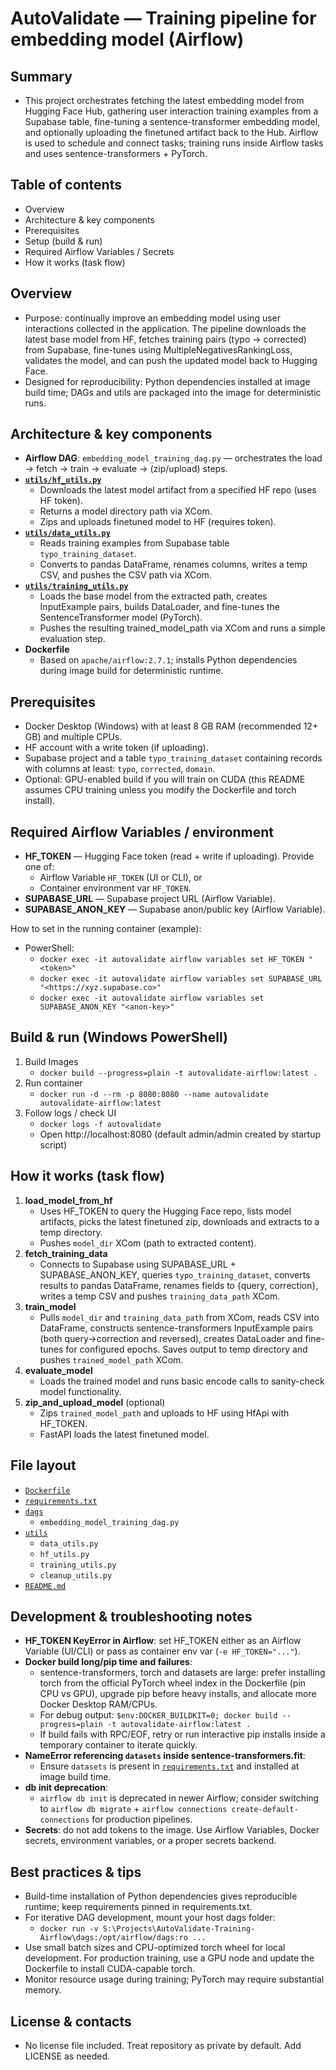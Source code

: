 # AutoValidate — Training pipeline for embedding model (Airflow)

## Summary
- This project orchestrates fetching the latest embedding model from Hugging Face Hub, gathering user interaction training examples from a Supabase table, fine-tuning a sentence-transformer embedding model, and optionally uploading the finetuned artifact back to the Hub. Airflow is used to schedule and connect tasks; training runs inside Airflow tasks and uses sentence-transformers + PyTorch.

## Table of contents
- Overview
- Architecture & key components
- Prerequisites
- Setup (build & run)
- Required Airflow Variables / Secrets
- How it works (task flow)

## Overview
- Purpose: continually improve an embedding model using user interactions collected in the application. The pipeline downloads the latest base model from HF, fetches training pairs (typo → corrected) from Supabase, fine-tunes using MultipleNegativesRankingLoss, validates the model, and can push the updated model back to Hugging Face.
- Designed for reproducibility: Python dependencies installed at image build time; DAGs and utils are packaged into the image for deterministic runs.

## Architecture & key components
- **Airflow DAG**: `embedding_model_training_dag.py` — orchestrates the load → fetch → train → evaluate → (zip/upload) steps.
- **[`utils/hf_utils.py`](utils/hf_utils.py )**
  - Downloads the latest model artifact from a specified HF repo (uses HF token).
  - Returns a model directory path via XCom.
  - Zips and uploads finetuned model to HF (requires token).
- **[`utils/data_utils.py`](utils/data_utils.py )**
  - Reads training examples from Supabase table `typo_training_dataset`.
  - Converts to pandas DataFrame, renames columns, writes a temp CSV, and pushes the CSV path via XCom.
- **[`utils/training_utils.py`](utils/training_utils.py )**
  - Loads the base model from the extracted path, creates InputExample pairs, builds DataLoader, and fine-tunes the SentenceTransformer model (PyTorch).
  - Pushes the resulting trained_model_path via XCom and runs a simple evaluation step.
- **Dockerfile**
  - Based on `apache/airflow:2.7.1`; installs Python dependencies during image build for deterministic runtime.

## Prerequisites
- Docker Desktop (Windows) with at least 8 GB RAM (recommended 12+ GB) and multiple CPUs.
- HF account with a write token (if uploading).
- Supabase project and a table `typo_training_dataset` containing records with columns at least: `typo`, `corrected`, `domain`.
- Optional: GPU-enabled build if you will train on CUDA (this README assumes CPU training unless you modify the Dockerfile and torch install).

## Required Airflow Variables / environment
- **HF_TOKEN** — Hugging Face token (read + write if uploading). Provide one of:
  - Airflow Variable `HF_TOKEN` (UI or CLI), or
  - Container environment var `HF_TOKEN`.
- **SUPABASE_URL** — Supabase project URL (Airflow Variable).
- **SUPABASE_ANON_KEY** — Supabase anon/public key (Airflow Variable).

How to set in the running container (example):
- PowerShell:
  - `docker exec -it autovalidate airflow variables set HF_TOKEN "<token>"`
  - `docker exec -it autovalidate airflow variables set SUPABASE_URL "<https://xyz.supabase.co>"`
  - `docker exec -it autovalidate airflow variables set SUPABASE_ANON_KEY "<anon-key>"`

## Build & run (Windows PowerShell)
1.  Build Images
    - `docker build --progress=plain -t autovalidate-airflow:latest .`
2. Run container
   - `docker run -d --rm -p 8080:8080 --name autovalidate autovalidate-airflow:latest`
3. Follow logs / check UI
   - `docker logs -f autovalidate`
   - Open http://localhost:8080 (default admin/admin created by startup script)

## How it works (task flow)
1. **load_model_from_hf**
   - Uses HF_TOKEN to query the Hugging Face repo, lists model artifacts, picks the latest finetuned zip, downloads and extracts to a temp directory.
   - Pushes `model_dir` XCom (path to extracted content).
2. **fetch_training_data**
   - Connects to Supabase using SUPABASE_URL + SUPABASE_ANON_KEY, queries `typo_training_dataset`, converts results to pandas DataFrame, renames fields to {query, correction}, writes a temp CSV and pushes `training_data_path` XCom.
3. **train_model**
   - Pulls `model_dir` and `training_data_path` from XCom, reads CSV into DataFrame, constructs sentence-transformers InputExample pairs (both query→correction and reversed), creates DataLoader and fine-tunes for configured epochs. Saves output to temp directory and pushes `trained_model_path` XCom.
4. **evaluate_model**
   - Loads the trained model and runs basic encode calls to sanity-check model functionality.
5. **zip_and_upload_model** (optional)
   - Zips `trained_model_path` and uploads to HF using HfApi with HF_TOKEN.
   - FastAPI loads the latest finetuned model.

## File layout
- [`Dockerfile`](Dockerfile )
- [`requirements.txt`](requirements.txt )
- [`dags`](dags )
  - `embedding_model_training_dag.py`
- [`utils`](utils )
  - `data_utils.py`
  - `hf_utils.py`
  - `training_utils.py`
  - `cleanup_utils.py`
- [`README.md`](README.md )

## Development & troubleshooting notes
- **HF_TOKEN KeyError in Airflow**: set HF_TOKEN either as an Airflow Variable (UI/CLI) or pass as container env var (`-e HF_TOKEN="..."`).
- **Docker build long/pip time and failures**:
  - sentence-transformers, torch and datasets are large: prefer installing torch from the official PyTorch wheel index in the Dockerfile (pin CPU vs GPU), upgrade pip before heavy installs, and allocate more Docker Desktop RAM/CPUs.
  - For debug output: `$env:DOCKER_BUILDKIT=0; docker build --progress=plain -t autovalidate-airflow:latest .`
  - If build fails with RPC/EOF, retry or run interactive pip installs inside a temporary container to iterate quickly.
- **NameError referencing `datasets` inside sentence-transformers.fit**:
  - Ensure `datasets` is present in [`requirements.txt`](requirements.txt ) and installed at image build time.
- **db init deprecation**:
  - `airflow db init` is deprecated in newer Airflow; consider switching to `airflow db migrate` + `airflow connections create-default-connections` for production pipelines.
- **Secrets**: do not add tokens to the image. Use Airflow Variables, Docker secrets, environment variables, or a proper secrets backend.

## Best practices & tips
- Build-time installation of Python dependencies gives reproducible runtime; keep requirements pinned in requirements.txt.
- For iterative DAG development, mount your host dags folder:
  - `docker run -v S:\Projects\AutoValidate-Training-Airflow\dags:/opt/airflow/dags:ro ...`
- Use small batch sizes and CPU-optimized torch wheel for local development. For production training, use a GPU node and update the Dockerfile to install CUDA-capable torch.
- Monitor resource usage during training; PyTorch may require substantial memory.

## License & contacts
- No license file included. Treat repository as private by default. Add LICENSE as needed.
